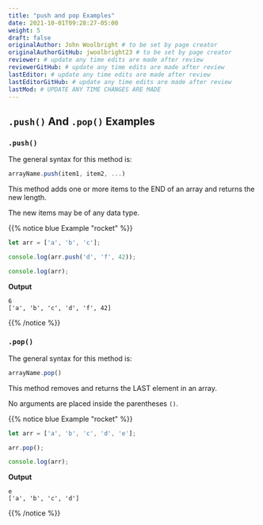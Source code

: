 ```yaml
---
title: "push and pop Examples"
date: 2021-10-01T09:28:27-05:00
weight: 5
draft: false
originalAuthor: John Woolbright # to be set by page creator
originalAuthorGitHub: jwoolbright23 # to be set by page creator
reviewer: # update any time edits are made after review
reviewerGitHub: # update any time edits are made after review
lastEditor: # update any time edits are made after review
lastEditorGitHub: # update any time edits are made after review
lastMod: # UPDATE ANY TIME CHANGES ARE MADE
---
```


## `.push()` And `.pop()` Examples

### `.push()`

The general syntax for this method is:

```javascript
arrayName.push(item1, item2, ...)
```

This method adds one or more items to the END of an array and returns the
new length.

The new items may be of any data type.

{{% notice blue Example "rocket" %}}
```javascript
let arr = ['a', 'b', 'c'];

console.log(arr.push('d', 'f', 42));

console.log(arr);
```

**Output**

```console
6
['a', 'b', 'c', 'd', 'f', 42]
```
{{% /notice %}}

### `.pop()`

The general syntax for this method is:

```javascript
arrayName.pop()
```

This method removes and returns the LAST element in an array.

No arguments are placed inside the parentheses `()`.

{{% notice blue Example "rocket" %}}
```javascript
let arr = ['a', 'b', 'c', 'd', 'e'];

arr.pop();

console.log(arr);
```

**Output**

```console
e
['a', 'b', 'c', 'd']
```
{{% /notice %}}